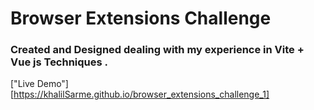 # Browser Extensions Challenge

### Created and Designed dealing with my experience in Vite + Vue js Techniques .

["Live Demo"][https://khalilSarme.github.io/browser_extensions_challenge_1]